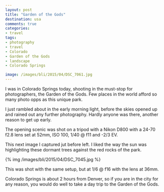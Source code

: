 ```yaml
---
layout: post
title: "Garden of the Gods"
destination: usa
comments: true
categories:
- travel
tags:
- photography
- travel
- Colorado
- Garden of the Gods
- landscape
- Colorado Springs

image: /images/bli/2015/04/DSC_7061.jpg
---
```


I was in Colorado Springs today, shooting in the must-stop for photographers, the Garden of the Gods. Few places in the world afford so many photo opps as this unique park.  

<!--more-->

I just rambled about in the early morning light, before the skies opened up and rained out any further photography. Hardly anyone was there, another reason to get up early. 

The opening scenic was shot on a tripod with a Nikon D800 with a 24-70 f2.8 lens set at 52mm, ISO 100, 1/40 @ f11 and -2/3 EV. 

This next image I captured jut before left. I liked the way the sun was highlighting these dormant trees against the red rocks of the park.

{% img /images/bli/2015/04/DSC_7045.jpg %} 

This was shot with the same setup, but at 1/6 @ f16 with the lens at 36mm. 

Colorado Springs is about 2 hours from Denver, so if you are in the city for any reason, you would do well to take a day trip to the Garden of the Gods. 